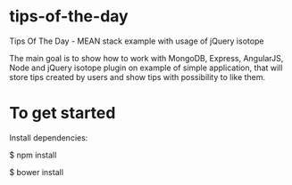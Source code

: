 tips-of-the-day
===============

Tips Of The Day - MEAN stack example with usage of jQuery isotope


The main goal is to show how to work with MongoDB, Express, AngularJS, Node and jQuery isotope plugin on example of simple application, that will store tips created by users and show tips with possibility to like them.


To get started
===============

Install dependencies:

$ npm install

$ bower install